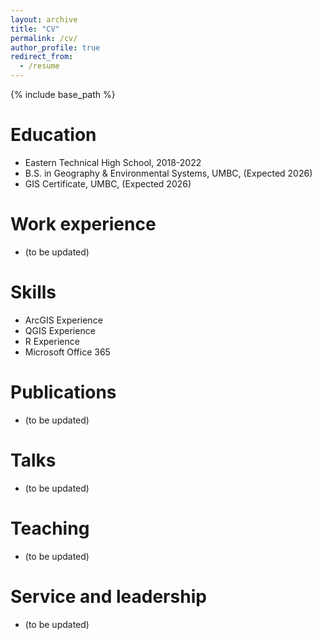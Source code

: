 ```yaml
---
layout: archive
title: "CV"
permalink: /cv/
author_profile: true
redirect_from:
  - /resume
---
```


{% include base_path %}

Education
======
* Eastern Technical High School, 2018-2022
* B.S. in Geography & Environmental Systems, UMBC, (Expected 2026)
* GIS Certificate, UMBC, (Expected 2026)

Work experience
======
* (to be updated)
  
Skills
======
* ArcGIS Experience
* QGIS Experience
* R Experience
* Microsoft Office 365

Publications
======
* (to be updated)
  
Talks
======
* (to be updated)
  
Teaching
======
* (to be updated)
  
Service and leadership
======
* (to be updated)
